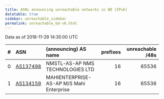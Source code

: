 ```yaml
---
title: ASNs announcing unreachable networks in BD (IPv6)
datatable: true
sidebar: unreachable_sidebar
permalink: unreachable_bd-v6.html
---
```


Data as of 2018-11-29 14:35:00 UTC


<div class="datatable-begin"></div>

|   # | ASN                                      | (announcing) AS name                     |   prefixes |   unreachable /48s |
|----:|:-----------------------------------------|:-----------------------------------------|-----------:|-------------------:|
|   0 | [AS137498](unreachable_AS137498-v6.html) | NMSTL-AS-AP NMS TECHNOLOGIES LTD         |         16 |              65536 |
|   1 | [AS134159](unreachable_AS134159-v6.html) | MAHIENTERPRISE-AS-AP M/S Mahi Enterprise |         16 |              65536 |

<div class="datatable-end"></div>